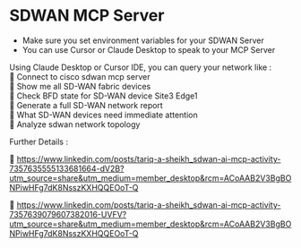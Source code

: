 # SDWAN MCP Server 

- Make sure you set environment variables for your SDWAN Server
- You can use Cursor or Claude Desktop to speak to your MCP Server

Using Claude Desktop or Cursor IDE, you can query your network like :  
🔘 Connect to cisco sdwan mcp server  
🔘 Show me all SD-WAN fabric devices  
🔘 Check BFD state for SD-WAN device Site3 Edge1   
🔘 Generate a full SD-WAN network report  
🔘 What SD-WAN devices need immediate attention  
🔘 Analyze sdwan network topology  

Further Details :

🔗 https://www.linkedin.com/posts/tariq-a-sheikh_sdwan-ai-mcp-activity-7357635555133681664-dV2B?utm_source=share&utm_medium=member_desktop&rcm=ACoAAB2V3BgBONPiwHFg7dK8NsszKXHQQEOoT-Q

🔗 https://www.linkedin.com/posts/tariq-a-sheikh_sdwan-ai-mcp-activity-7357639079607382016-UVFV?utm_source=share&utm_medium=member_desktop&rcm=ACoAAB2V3BgBONPiwHFg7dK8NsszKXHQQEOoT-Q








  

